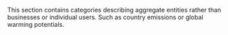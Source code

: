 This section contains categories describing aggregate entities rather
than businesses or individual users. Such as country emissions or global
warming potentials.
